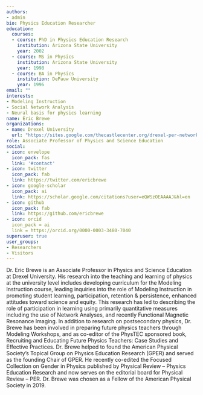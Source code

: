```yaml
---
authors:
- admin
bio: Physics Education Researcher
education:
  courses:
  - course: PhD in Physics Education Research
    institution: Arizona State University
    year: 2002
  - course: MS in Physics
    institution: Arizona State University
    year: 1998
  - course: BA in Physics
    institution: DePauw University  
    year: 1996
email: ""
interests:
- Modeling Instruction 
- Social Network Analysis
- Neural basis for physics learning
name: Eric Brewe
organizations:
- name: Drexel University
  url: "https://sites.google.com/thecastlecenter.org/drexel-per-network-public/home?authuser=1"
role: Associate Professor of Physics and Science Education
social:
- icon: envelope
  icon_pack: fas
  link: '#contact'
- icon: twitter
  icon_pack: fab
  link: https://twitter.com/ericbrewe
- icon: google-scholar
  icon_pack: ai
  link: https://scholar.google.com/citations?user=eQWSzOEAAAAJ&hl=en
- icon: github
  icon_pack: fab
  link: https://github.com/ericbrewe
- icon: orcid
  icon_pack = ai
  link = https://orcid.org/0000-0003-3480-7040
superuser: true
user_groups:
- Researchers
- Visitors
---
```


Dr. Eric Brewe is an Associate Professor in Physics and Science Education at Drexel University. His research into the teaching and learning of physics at the university level includes developing curriculum for the Modeling Instruction course, leading inquiries into the role of Modeling Instruction in promoting student learning, participation, retention & persistence, enhanced attitudes toward science and equity. This research has led to describing the role of participation in learning using primarily quantitative measures including the use of Network Analyses, and recently Functional Magnetic Resonance Imaging. In addition to research on postsecondary physics, Dr. Brewe has been involved in preparing future physics teachers through Modeling Workshops, and as co-editor of the PhysTEC sponsored book, Recruiting and Educating Future Physics Teachers: Case Studies and Effective Practices. Dr. Brewe helped to found the American Physical Society’s Topical Group on Physics Education Research (GPER) and served as the founding Chair of GPER. He recently co-edited the Focused Collection on Gender in Physics published by Physical Review – Physics Education Research and now serves on the editorial board for Physical Review – PER.  Dr. Brewe was chosen as a Fellow of the American Physical Society in 2019. 
